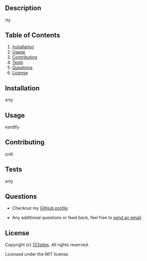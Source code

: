 
# 

## Description

rty

## Table of Contents

1. [Installation](##installations)
2. [Usage](##usage)
3. [Contributing](##contributing)
4. [Tests](##tests)
5. [Questions](##questions)
6. [License](##license)

## Installation

erty

## Usage

esrdtfy

## Contributing

zrdt

## Tests

erty

## Questions

* Checkout my [GitHub profile](https://github.com/123sites)
  
* Any additional questions or feed back, feel free to [send an email](mailto:cfreitas12345@gmail.com). 

## License

Copyright (c) [123sites](https://github.com/123sites). All rights reserved.

Licensed under the MIT license.

